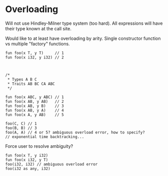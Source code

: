 # Overloading

Will not use Hindley-Milner type system (too hard). All expressions will have
their type known at the call site.

Would like to at least have overloading by arity. Single constructor function vs
multiple "factory" functions.

```Cinnabar
fun foo(x T, y T)     // 1
fun foo(x i32, y i32) // 2



```

```Cinnabar
/*
 * Types A B C
 * Traits AB BC CA ABC
 */

fun foo(x ABC, y ABC) // 1
fun foo(x AB, y AB)   // 2
fun foo(x AB, y B)    // 3
fun foo(x AB, y A)    // 4
fun foo(x A, y AB)    // 5

foo(C, C) // 1
foo(B, B) // 3
foo(A, A) // 4 or 5? ambiguous overload error, how to specify?
// exponential time backtracking...
```

Force user to resolve ambiguity?

```Cinnabar
fun foo(x T, y i32)
fun foo(x i32, y T)
foo(i32, i32) // ambiguous overload error
foo(i32 as any, i32)
```
